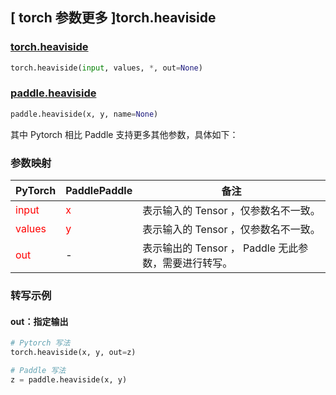 ## [ torch 参数更多 ]torch.heaviside
### [torch.heaviside](https://pytorch.org/docs/master/generated/torch.heaviside.html#torch.heaviside)

```python
torch.heaviside(input, values, *, out=None)
```

### [paddle.heaviside](https://www.paddlepaddle.org.cn/documentation/docs/zh/develop/api/paddle/heaviside_cn.html#heaviside)

```python
paddle.heaviside(x, y, name=None)
```

其中 Pytorch 相比 Paddle 支持更多其他参数，具体如下：
### 参数映射
| PyTorch       | PaddlePaddle | 备注                                                   |
| ------------- | ------------ | ------------------------------------------------------ |
| <font color='red'> input </font> | <font color='red'> x </font> | 表示输入的 Tensor ，仅参数名不一致。  |
| <font color='red'> values </font> | <font color='red'> y </font> | 表示输入的 Tensor ，仅参数名不一致。  |
| <font color='red'> out </font> | -  | 表示输出的 Tensor ， Paddle 无此参数，需要进行转写。    |


### 转写示例
#### out：指定输出
```python
# Pytorch 写法
torch.heaviside(x, y, out=z)

# Paddle 写法
z = paddle.heaviside(x, y)
```
